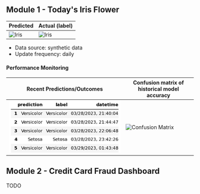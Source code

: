 
## Module 1 - Today's Iris Flower 

| Predicted                                                                                              | Actual (label)                                                                                         |
| ------------------------------------------------------------------------------------------------------ | ------------------------------------------------------------------------------------------------------ |
| ![Iris](https://raw.githubusercontent.com/kareemamrr/serverless-ml-course/main/assets/latest_iris.png) | ![Iris](https://raw.githubusercontent.com/kareemamrr/serverless-ml-course/main/assets/actual_iris.png) |

 * Data source: synthetic data
 * Update frequency: daily

#### Performance Monitoring 

| Recent Predictions/Outcomes                                                                                        | Confusion matrix of historical model accuracy                                                                           |
| ------------------------------------------------------------------------------------------------------------------ | ----------------------------------------------------------------------------------------------------------------------- |
| ![Recent predictions](https://raw.githubusercontent.com/kareemamrr/serverless-ml-course/main/assets/df_recent.png) | ![Confusion Matrix](https://raw.githubusercontent.com/kareemamrr/serverless-ml-course/main/assets/confusion_matrix.png) |


## Module 2 - Credit Card Fraud Dashboard


TODO

